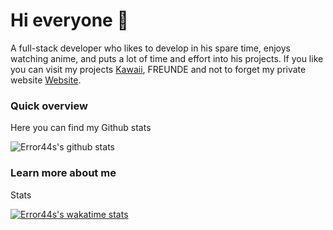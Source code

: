 # Hi everyone :wave:

A full-stack developer who likes to develop in his spare time, enjoys watching anime, and puts a lot of time and effort into his projects. 
If you like you can visit my projects [Kawaii](https://kawaiibot.me/), FREUNDE and not to forget my private website [Website](https://error44.eu/).

### Quick overview
Here you can find my Github stats

![Error44s's github stats](https://github-readme-stats.vercel.app/api?username=error44s&show_icons=true&title_color=fff&icon_color=79ff97&text_color=9f9f9f&bg_color=151515&hide_border=True)

### Learn more about me

Stats

[![Error44s's wakatime stats](https://github-readme-stats.vercel.app/api/wakatime?username=Error44s)](https://github.com/error44s/github-readme-stats)
